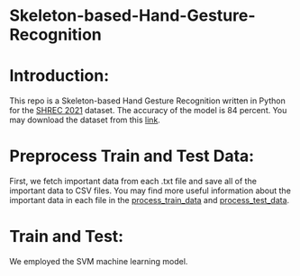 # Skeleton-based-Hand-Gesture-Recognition

# Introduction:
This repo is a Skeleton-based Hand Gesture Recognition written in Python for the [SHREC 2021](https://univr-vips.github.io/Shrec21/) dataset. The accuracy of the model is 84 percent. You may download the dataset from this [link](https://univr-vips.github.io/Shrec21/).

# Preprocess Train and Test Data:
First, we fetch important data from each .txt file and save all of the important data to CSV files. You may find more useful information about the important data in each file in the [process_train_data]() and [process_test_data](). 

# Train and Test:
We employed the SVM machine learning model. 



